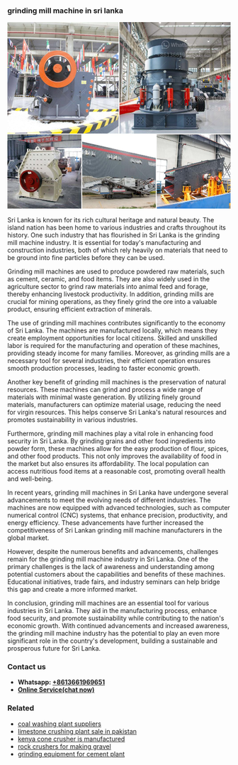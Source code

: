 <h3>grinding mill machine in sri lanka</h3><img src='1708309544.jpg' alt=''><p>Sri Lanka is known for its rich cultural heritage and natural beauty. The island nation has been home to various industries and crafts throughout its history. One such industry that has flourished in Sri Lanka is the grinding mill machine industry. It is essential for today's manufacturing and construction industries, both of which rely heavily on materials that need to be ground into fine particles before they can be used.</p><p>Grinding mill machines are used to produce powdered raw materials, such as cement, ceramic, and food items. They are also widely used in the agriculture sector to grind raw materials into animal feed and forage, thereby enhancing livestock productivity. In addition, grinding mills are crucial for mining operations, as they finely grind the ore into a valuable product, ensuring efficient extraction of minerals.</p><p>The use of grinding mill machines contributes significantly to the economy of Sri Lanka. The machines are manufactured locally, which means they create employment opportunities for local citizens. Skilled and unskilled labor is required for the manufacturing and operation of these machines, providing steady income for many families. Moreover, as grinding mills are a necessary tool for several industries, their efficient operation ensures smooth production processes, leading to faster economic growth.</p><p>Another key benefit of grinding mill machines is the preservation of natural resources. These machines can grind and process a wide range of materials with minimal waste generation. By utilizing finely ground materials, manufacturers can optimize material usage, reducing the need for virgin resources. This helps conserve Sri Lanka's natural resources and promotes sustainability in various industries.</p><p>Furthermore, grinding mill machines play a vital role in enhancing food security in Sri Lanka. By grinding grains and other food ingredients into powder form, these machines allow for the easy production of flour, spices, and other food products. This not only improves the availability of food in the market but also ensures its affordability. The local population can access nutritious food items at a reasonable cost, promoting overall health and well-being.</p><p>In recent years, grinding mill machines in Sri Lanka have undergone several advancements to meet the evolving needs of different industries. The machines are now equipped with advanced technologies, such as computer numerical control (CNC) systems, that enhance precision, productivity, and energy efficiency. These advancements have further increased the competitiveness of Sri Lankan grinding mill machine manufacturers in the global market.</p><p>However, despite the numerous benefits and advancements, challenges remain for the grinding mill machine industry in Sri Lanka. One of the primary challenges is the lack of awareness and understanding among potential customers about the capabilities and benefits of these machines. Educational initiatives, trade fairs, and industry seminars can help bridge this gap and create a more informed market.</p><p>In conclusion, grinding mill machines are an essential tool for various industries in Sri Lanka. They aid in the manufacturing process, enhance food security, and promote sustainability while contributing to the nation's economic growth. With continued advancements and increased awareness, the grinding mill machine industry has the potential to play an even more significant role in the country's development, building a sustainable and prosperous future for Sri Lanka.</p><h3>Contact us</h3><ul><li><strong>Whatsapp:&nbsp;<a href="https://wa.me/8613661969651">+8613661969651</a></strong></li><li><a href="https://swt.shibang-china.com/?git&amp;zhl&amp;grinding mill machine in sri lanka"><strong>Online Service(chat now)</strong></a></li></ul><h3>Related</h3><ul><li><a href='coal washing plant suppliers.md'>coal washing plant suppliers</a></li><li><a href='limestone crushing plant sale in pakistan.md'>limestone crushing plant sale in pakistan</a></li><li><a href='kenya cone crusher is manufactured.md'>kenya cone crusher is manufactured</a></li><li><a href='rock crushers for making gravel.md'>rock crushers for making gravel</a></li><li><a href='grinding equipment for cement plant.md'>grinding equipment for cement plant</a></li></ul>